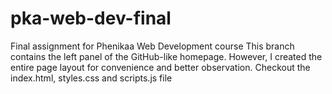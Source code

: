 # pka-web-dev-final
Final assignment for Phenikaa Web Development course
This branch contains the left panel of the GitHub-like homepage. However, I created the entire page layout for convenience and better observation. Checkout the index.html, styles.css and scripts.js file
